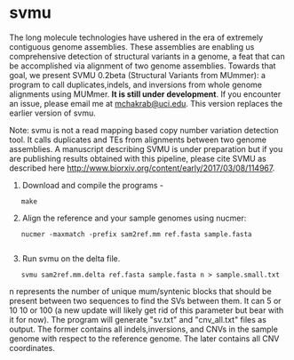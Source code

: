 # svmu

The long molecule technologies have ushered in the era of extremely contiguous genome assemblies. These assemblies are enabling us comprehensive detection of structural variants in a genome, a feat that can be accomplished via alignment of two  genome assemblies. Towards that goal, we present SVMU 0.2beta (Structural Variants from MUmmer): a program to call duplicates,indels, and inversions from whole genome alignments using MUMmer. <b>It is still under development</b>. If you encounter an issue, please email me at mchakrab@uci.edu. This version replaces the earlier version of svmu.

Note: svmu is not a read mapping based copy number variation detection tool. It calls duplicates and TEs from alignments between two genome assemblies. A manuscript describing SVMU is under preparation but if you are publishing results obtained with this pipeline, please cite SVMU as described here http://www.biorxiv.org/content/early/2017/03/08/114967.

1. Download and compile the programs -

 ```
	make

 ```

2. Align the reference and your sample genomes using nucmer: 

 ```
	nucmer -maxmatch -prefix sam2ref.mm ref.fasta sample.fasta
	
 ```

3. Run svmu on the delta file.

 ```
	svmu sam2ref.mm.delta ref.fasta sample.fasta n > sample.small.txt

 ```
  n represents the number of unique mum/syntenic blocks that should be present between two sequences to find the SVs between them. It can 5 or 10 10 or 100 (a new update will likely get rid of this parameter but bear with it for now). The program will generate "sv.txt" and "cnv_all.txt" files as output. The former contains all indels,inversions, and CNVs in the sample genome with respect to the reference genome. The later contains all CNV coordinates.




